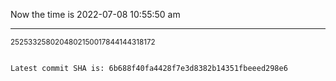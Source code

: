 Now the time is 2022-07-08 10:55:50 am

---

<small>2525332580204802150017844144318172</small>

```txt

Latest commit SHA is: 6b688f40fa4428f7e3d8382b14351fbeeed298e6
```
